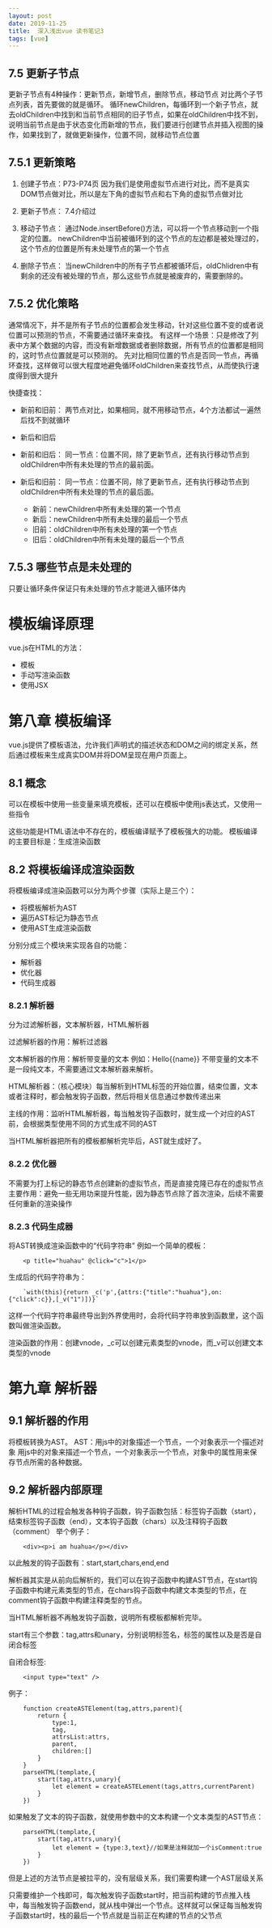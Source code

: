 ```yaml
---
layout: post
date: 2019-11-25
title:  深入浅出vue 读书笔记3
tags: [vue]
---
```


## 7.5 更新子节点

更新子节点有4种操作：更新节点，新增节点，删除节点，移动节点
对比两个子节点列表，首先要做的就是循环。
循环newChildren，每循环到一个新子节点，就去oldChildren中找到和当前节点相同的旧子节点，如果在oldChildren中找不到，说明当前节点是由于状态变化而新增的节点，我们要进行创建节点并插入视图的操作，如果找到了，就做更新操作，位置不同，就移动节点位置

## 7.5.1 更新策略
1. 创建子节点：P73-P74页
因为我们是使用虚拟节点进行对比，而不是真实DOM节点做对比，所以是左下角的虚拟节点和右下角的虚拟节点做对比

2. 更新子节点：
7.4介绍过

3. 移动子节点：
通过Node.insertBefore()方法，可以将一个节点移动到一个指定的位置。
newChildren中当前被循环到的这个节点的左边都是被处理过的，这个节点的位置是所有未处理节点的第一个节点

4. 删除子节点：
当newChildren中的所有子节点都被循环后，oldChlidren中有剩余的还没有被处理的节点，那么这些节点就是被废弃的，需要删除的。

## 7.5.2 优化策略

通常情况下，并不是所有子节点的位置都会发生移动，针对这些位置不变的或者说位置可以预测的节点，不需要通过循环来查找。
有这样一个场景：只是修改了列表中方某个数据的内容，而没有新增数据或者删除数据，所有节点的位置都是相同的，这时节点位置就是可以预测的。
先对比相同位置的节点是否同一节点，再循环查找，这样做可以很大程度地避免循环oldChildren来查找节点，从而使执行速度得到很大提升

快捷查找：

- 新前和旧前：
两节点对比，如果相同，就不用移动节点，4个方法都试一遍然后找不到就循环
- 新后和旧后
- 新前和旧后：
同一节点：位置不同，除了更新节点，还有执行移动节点到oldChildren中所有未处理的节点的最前面。
- 新后和旧前：
同一节点：位置不同，除了更新节点，还有执行移动节点到oldChildren中所有未处理的节点的最后面。


    - 新前：newChildren中所有未处理的第一个节点
    - 新后：newChildren中所有未处理的最后一个节点
    - 旧前：oldChildren中所有未处理的第一个节点
    - 旧后：oldChildren中所有未处理的最后一个节点


## 7.5.3 哪些节点是未处理的
只要让循环条件保证只有未处理的节点才能进入循环体内



# 模板编译原理
vue.js在HTML的方法：
- 模板
- 手动写渲染函数
- 使用JSX

# 第八章 模板编译
vue.js提供了模板语法，允许我们声明式的描述状态和DOM之间的绑定关系，然后通过模板来生成真实DOM并将DOM呈现在用户页面上。

## 8.1 概念
可以在模板中使用一些变量来填充模板，还可以在模板中使用js表达式，又使用一些指令

这些功能是HTML语法中不存在的，模板编译赋予了模板强大的功能。
模板编译的主要目标是：生成渲染函数

## 8.2 将模板编译成渲染函数

将模板编译成渲染函数可以分为两个步骤（实际上是三个）：
- 将模板解析为AST
- 遍历AST标记为静态节点
- 使用AST生成渲染函数

分别分成三个模块来实现各自的功能：

- 解析器
- 优化器
- 代码生成器

### 8.2.1 解析器
分为过滤解析器，文本解析器，HTML解析器

过滤解析器的作用：解析过滤器

文本解析器的作用：解析带变量的文本
例如：Hello{{name}}
不带变量的文本不是一段纯文本，不需要通过文本解析器来解析。

HTML解析器：（核心模块）每当解析到HTML标签的开始位置，结束位置，文本或者注释时，都会触发钩子函数，然后将相关信息通过参数传递出来

主线的作用：监听HTML解析器，每当触发钩子函数时，就生成一个对应的AST前，会根据类型使用不同的方式生成不同的AST

当HTML解析器把所有的模板都解析完毕后，AST就生成好了。

### 8.2.2 优化器
不需要为打上标记的静态节点创建新的虚拟节点，而是直接克隆已存在的虚拟节点
主要作用：避免一些无用功来提升性能，因为静态节点除了首次渲染，后续不需要任何重新的渲染操作

### 8.2.3 代码生成器

将AST转换成渲染函数中的“代码字符串”
例如一个简单的模板：

        <p title="huahau" @click="c">1</p>

生成后的代码字符串为：

        `with(this){return _c('p',{attrs:{"title":"huahua"},on:{"click":c}},[_v("1")])}`

这样一个代码字符串最终导出到外界使用时，会将代码字符串放到函数里，这个函数叫做渲染函数。

渲染函数的作用：创建vnode，_c可以创建元素类型的vnode，而_v可以创建文本类型的vnode

# 第九章 解析器

## 9.1 解析器的作用

将模板转换为AST。
AST：用js中的对象描述一个节点，一个对象表示一个描述对象
用js中的对象来描述一个节点，一个对象表示一个节点，对象中的属性用来保存节点所需的各种数据。

## 9.2 解析器内部原理
解析HTML的过程会触发各种钩子函数，钩子函数包括：标签钩子函数（start），结束标签钩子函数（end），文本钩子函数（chars）以及注释钩子函数（comment）
举个例子：

        <div><p>i am huahua</p></div>

以此触发的钩子函数有：start,start,chars,end,end

解析器其实是从前向后解析的，我们可以在钩子函数中构建AST节点，在start钩子函数中构建元素类型的节点，在chars钩子函数中构建文本类型的节点，在comment钩子函数中构建注释类型的节点。

当HTML解析器不再触发钩子函数，说明所有模板都解析完毕。

start有三个参数：tag,attrs和unary，分别说明标签名，标签的属性以及是否是自闭合标签

自闭合标签: 

        <input type="text" />

例子：

        function createASTElement(tag,attrs,parent){
            return {
                type:1,
                tag,
                attrsList:attrs,
                parent,
                children:[]
            }
        }
        parseHTML(template,{
            start(tag,attrs,unary){
                let element = createASTELement(tags,attrs,currentParent)
            }
        })

如果触发了文本的钩子函数，就使用参数中的文本构建一个文本类型的AST节点：

        parseHTML(template,{
            start(tag,attrs,unary){
                let element = {type:3,text}//如果是注释就加一个isComment:true
            }
        })

但是上述的方法节点是被拉平的，没有层级关系，我们需要构建一个AST层级关系

只需要维护一个栈即可，每次触发钩子函数start时，把当前构建的节点推入栈中，每当触发钩子函数end，就从栈中弹出一个节点。这样就可以保证每当触发钩子函数start时，栈的最后一个节点就是当前正在构建的节点的父节点

